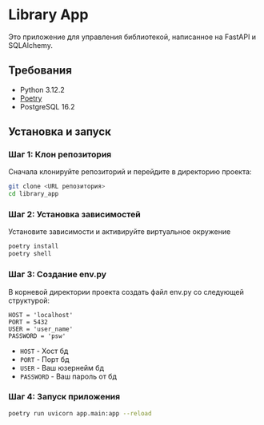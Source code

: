 # Library App

Это приложение для управления библиотекой, написанное на FastAPI и SQLAlchemy.

## Требования

- Python 3.12.2
- [Poetry](https://python-poetry.org/docs/#installation)
- PostgreSQL 16.2

## Установка и запуск

### Шаг 1: Клон репозитория

Сначала клонируйте репозиторий и перейдите в директорию проекта:

```sh
git clone <URL репозитория>
cd library_app
```

### Шаг 2: Установка зависимостей

Установите зависимости и активируйте виртуальное окружение

```sh
poetry install
poetry shell
```

### Шаг 3: Создание env.py

В корневой директории проекта создать файл env.py со следующей структурой:
```
HOST = 'localhost'
PORT = 5432
USER = 'user_name'
PASSWORD = 'psw'
```
 - `HOST` - Хост бд
 - `PORT` - Порт бд
 - `USER` - Ваш юзернейм бд
 - `PASSWORD` - Ваш пароль от бд

### Шаг 4: Запуск приложения

```sh
poetry run uvicorn app.main:app --reload
```